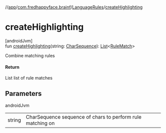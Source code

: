 //[app](../../../index.md)/[com.fredhappyface.brainf](../index.md)/[LanguageRules](index.md)/[createHighlighting](create-highlighting.md)

# createHighlighting

[androidJvm]\
fun [createHighlighting](create-highlighting.md)(string: [CharSequence](https://kotlinlang.org/api/latest/jvm/stdlib/kotlin/-char-sequence/index.html)): [List](https://kotlinlang.org/api/latest/jvm/stdlib/kotlin.collections/-list/index.html)&lt;[RuleMatch](../-rule-match/index.md)&gt;

Combine matching rules

#### Return

List<RuleMatch> list of rule matches

## Parameters

androidJvm

| | |
|---|---|
| string | CharSequence sequence of chars to perform rule matching on |
